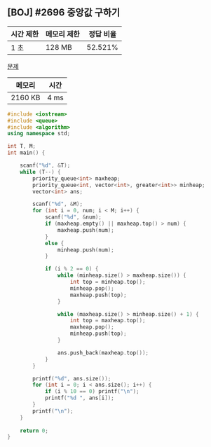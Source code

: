 ## [BOJ] #2696 중앙값 구하기

| 시간 제한 | 메모리 제한 | 정답 비율 |
| --------- | ----------- | --------- |
| 1 초      | 128 MB      | 52.521%   |

[문제](https://www.acmicpc.net/problem/2696)



| 메모리  | 시간 |
| ------- | ---- |
| 2160 KB | 4 ms |

```c++
#include <iostream>
#include <queue>
#include <algorithm>
using namespace std;

int T, M;
int main() {

	scanf("%d", &T);
	while (T--) {
		priority_queue<int> maxheap;
		priority_queue<int, vector<int>, greater<int>> minheap;
		vector<int> ans;

		scanf("%d", &M);
		for (int i = 0, num; i < M; i++) {
			scanf("%d", &num);
			if (maxheap.empty() || maxheap.top() > num) {
				maxheap.push(num);
			}
			else {
				minheap.push(num);
			}

			if (i % 2 == 0) {
				while (minheap.size() > maxheap.size()) {
					int top = minheap.top();
					minheap.pop();
					maxheap.push(top);
				}

				while (maxheap.size() > minheap.size() + 1) {
					int top = maxheap.top();
					maxheap.pop();
					minheap.push(top);
				}

				ans.push_back(maxheap.top());
			}
		}

		printf("%d", ans.size());
		for (int i = 0; i < ans.size(); i++) {
			if (i % 10 == 0) printf("\n");
			printf("%d ", ans[i]);
		}
		printf("\n");
	}
	
	return 0;
}
```



